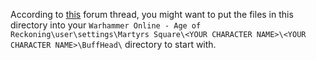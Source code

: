 
According to
[this](https://www.returnofreckoning.com/forum/viewtopic.php?f=66&t=17466)
forum thread, you might want to put the files in this directory into your
`Warhammer Online - Age of Reckoning\user\settings\Martyrs Square\<YOUR CHARACTER NAME>\<YOUR CHARACTER NAME>\BuffHead\`
directory to start with.


